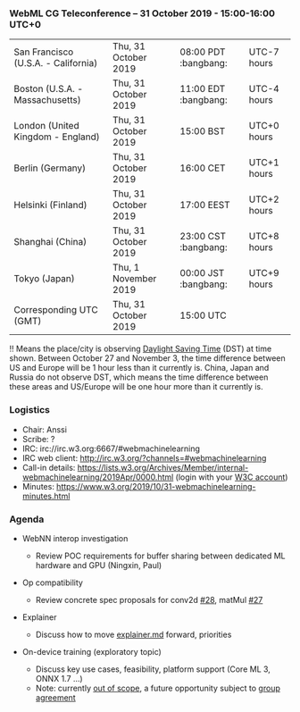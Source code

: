 ### WebML CG Teleconference – 31 October 2019 - 15:00-16:00 UTC+0

<table>
<tr><td> San Francisco (U.S.A. - California) <td> Thu, 31 October 2019 <td> 08:00 PDT :bangbang: <td> UTC-7 hours 
<tr><td> Boston (U.S.A. - Massachusetts) <td> Thu, 31 October 2019 <td> 11:00 EDT :bangbang: <td> UTC-4 hours
<tr><td> London (United Kingdom - England) <td> Thu, 31 October 2019 <td> 15:00 BST <td> UTC+0 hours
<tr><td> Berlin (Germany) <td> Thu, 31 October 2019 <td> 16:00 CET <td> UTC+1 hours
<tr><td> Helsinki (Finland) <td> Thu, 31 October 2019 <td> 17:00 EEST <td> UTC+2 hours
<tr><td> Shanghai (China) <td> Thu, 31 October 2019 <td> 23:00 CST :bangbang: <td> UTC+8 hours
<tr><td> Tokyo (Japan) <td> Thu, 1 November 2019 <td> 00:00 JST :bangbang: <td> UTC+9 hours
<tr><td> Corresponding UTC (GMT) <td> Thu, 31 October 2019 <td colspan=2> 15:00 UTC
</table>

:bangbang: Means the place/city is observing [Daylight Saving Time](https://www.timeanddate.com/time/dst/events.html) (DST) at time shown. Between October 27 and November 3, the time difference between US and Europe will be 1 hour less than it currently is. China, Japan and Russia do not observe DST, which means the time difference between these areas and US/Europe will be one hour more than it currently is.

### Logistics

* Chair: Anssi
* Scribe: ?
* IRC: irc://irc.w3.org:6667/#webmachinelearning
* IRC web client: http://irc.w3.org/?channels=#webmachinelearning
* Call-in details: https://lists.w3.org/Archives/Member/internal-webmachinelearning/2019Apr/0000.html (login with your [W3C account](https://www.w3.org/Help/Account/))
* Minutes: https://www.w3.org/2019/10/31-webmachinelearning-minutes.html

### Agenda

* WebNN interop investigation
  * Review POC requirements for buffer sharing between dedicated ML hardware and GPU (Ningxin, Paul)

* Op compatibility
  * Review concrete spec proposals for conv2d [#28](https://github.com/webmachinelearning/webnn/issues/28), matMul [#27](https://github.com/webmachinelearning/webnn/issues/27)

* Explainer
  * Discuss how to move [explainer.md](https://github.com/webmachinelearning/webnn/blob/master/explainer.md) forward, priorities

* On-device training (exploratory topic)
  * Discuss key use cases, feasibility, platform support (Core ML 3, ONNX 1.7 ...)
  * Note: currently [out of scope](https://webmachinelearning.github.io/charter/#out-of-scope), a future opportunity subject to [group agreement](https://webmachinelearning.github.io/charter/#charter-change)
